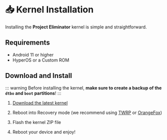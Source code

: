 # 📥 Kernel Installation

Installing the **Project Eliminator** kernel is simple and straightforward.

## Requirements

- Android 11 or higher  
- HyperOS or a Custom ROM

## Download and Install

::: warning
Before installing the kernel, **make sure to create a backup of the `dtbo` and `boot` partitions**!
:::

1. [Download the latest kernel](/download/)

2. Reboot into Recovery mode (we recommend using [TWRP](https://twrp.me) or [OrangeFox](https://orangefox.download))

3. Flash the kernel ZIP file

4. Reboot your device and enjoy!
